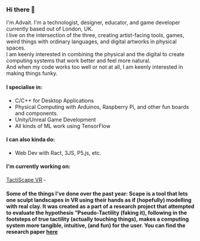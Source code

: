 ### Hi there 👋

I'm Advait. I'm a technologist, designer, educator, and game developer currently based out of London, UK.   
I live on the intersection of the three, creating artist-facing tools, games, weird things with ordinary languages, and digital artworks in physical spaces.    
I am keenly interested in combining the physical and the digital to create computing systems that work better and feel more natural.     
And when my code works too well or not at all, I am keenly interested in making things funky. 

#### I specialise in:
- C/C++ for Desktop Applications
- Physical Computing with Arduinos, Raspberry Pi, and other fun boards and components.
- Unity/Unreal Game Development
- All kinds of ML work using TensorFlow

#### I can also kinda do:
- Web Dev with Ract, 3JS, P5.js, etc.
  
#### I'm currently working on: 
[TactiScape VR]() - 
#### Some of the things I've done over the past year: Scape is a tool that lets one sculpt landscapes in VR using their hands as if (hopefully) modelling with real clay. It was created as a part of a research project that attempted to evaluate the hypothesis “Pseudo-Tactility (faking it), following in the footsteps of true tactility (actually touching things), makes a computing system more tangible, intuitive, (and fun) for the user. You can find the research paper [here](https://github.com/AdvaitU/tactiscape-vr/blob/main/AdvaitUkidve-TactiScapeVR-ThesisThesis.pdf)

<!--
**AdvaitU/AdvaitU** is a ✨ _special_ ✨ repository because its `README.md` (this file) appears on your GitHub profile.

Here are some ideas to get you started:

- 🔭 I’m currently working on ...
- 🌱 I’m currently learning ...
- 👯 I’m looking to collaborate on ...
- 🤔 I’m looking for help with ...
- 💬 Ask me about ...
- 📫 How to reach me: ...
- 😄 Pronouns: ...
- ⚡ Fun fact: ...
-->
